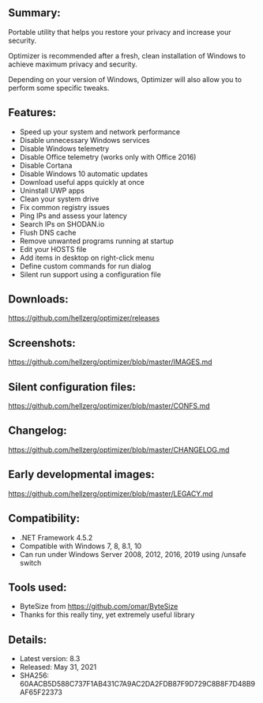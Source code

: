 ## Summary: ##

Portable utility that helps you restore your privacy and increase your security.

Optimizer is recommended after a fresh, clean installation of Windows to achieve maximum privacy and security.

Depending on your version of Windows, Optimizer will also allow you to perform some specific tweaks.

## Features: ##

* Speed up your system and network performance
* Disable unnecessary Windows services
* Disable Windows telemetry
* Disable Office telemetry (works only with Office 2016)
* Disable Cortana
* Disable Windows 10 automatic updates
* Download useful apps quickly at once
* Uninstall UWP apps
* Clean your system drive
* Fix common registry issues
* Ping IPs and assess your latency
* Search IPs on SHODAN.io
* Flush DNS cache
* Remove unwanted programs running at startup
* Edit your HOSTS file
* Add items in desktop on right-click menu
* Define custom commands for run dialog
* Silent run support using a configuration file

## Downloads: ##
https://github.com/hellzerg/optimizer/releases

## Screenshots: ##
https://github.com/hellzerg/optimizer/blob/master/IMAGES.md

## Silent configuration files: ##
https://github.com/hellzerg/optimizer/blob/master/CONFS.md

## Changelog: ##
https://github.com/hellzerg/optimizer/blob/master/CHANGELOG.md

## Early developmental images: ##
https://github.com/hellzerg/optimizer/blob/master/LEGACY.md

## Compatibility: ##

* .NET Framework 4.5.2
* Compatible with Windows 7, 8, 8.1, 10
* Can run under Windows Server 2008, 2012, 2016, 2019 using /unsafe switch

## Tools used: ##
* ByteSize from https://github.com/omar/ByteSize
* Thanks for this really tiny, yet extremely useful library

## Details: ##

* Latest version: 8.3
* Released: May 31, 2021
* SHA256: 60AACB5D588C737F1AB431C7A9AC2DA2FDB87F9D729C8B8F7D48B9AF65F22373
